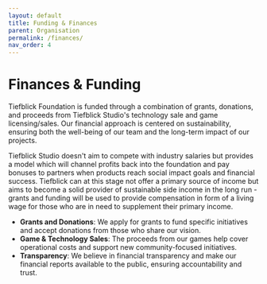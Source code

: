 ```yaml
---
layout: default
title: Funding & Finances
parent: Organisation
permalink: /finances/
nav_order: 4
---
```


<h1>Finances & Funding</h1>

<p>Tiefblick Foundation is funded through a combination of grants, donations, and proceeds from Tiefblick Studio's technology sale and game licensing/sales. Our financial approach is centered on sustainability, ensuring both the well-being of our team and the long-term impact of our projects.</p>

<p>Tiefblick Studio doesn't aim to compete with industry salaries but provides a model which will channel profits back into the foundation and pay bonuses to partners when products reach social impact goals and financial success. Tiefblick can at this stage not offer a primary source of income but aims to become a solid provider of sustainable side income in the long run - grants and funding will be used to provide compensation in form of a living wage for those who are in need to supplement their primary income.</p>

<ul>
    <li><strong>Grants and Donations</strong>: We apply for grants to fund specific initiatives and accept donations from those who share our vision.</li>
    <li><strong>Game & Technology Sales</strong>: The proceeds from our games help cover operational costs and support new community-focused initiatives.</li>
    <li><strong>Transparency</strong>: We believe in financial transparency and make our financial reports available to the public, ensuring accountability and trust.</li>
</ul>

